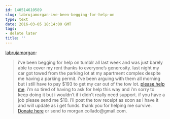 ```yaml
---
id: 140514610589
slug: labrujamorgan-ive-been-begging-for-help-on
type: text
date: 2016-03-05 18:14:00 GMT
tags:
- delete later
title: ''
---
```

<p><a class="tumblr_blog" href="http://labrujamorgan.tumblr.com/post/140455409477">labrujamorgan</a>:</p>
<blockquote>
<p>i’ve been begging for help on tumblr all last week and was just barely able to cover my rent thanks to everyone’s generosity. last night my car got towed from the parking lot at my apartment complex despite me having a parking permit. i’ve been arguing with them all morning but i still have to pay $193 to get my car out of the tow lot. <a href="http://paypal.me/morgansurvival">please help me</a>. i’m so tired of having to ask for help this way and i’m sorry to keep doing it but i wouldn’t if i didn’t really need support. if you have a job please send me $10. i’ll post the tow receipt as soon as i have it and will update as i get funds. thank you for helping me survive. <a href="http://paypal.me/morgansurvival">Donate here</a> or send to morgan.collado@gmail.com.<br></p>
</blockquote>

